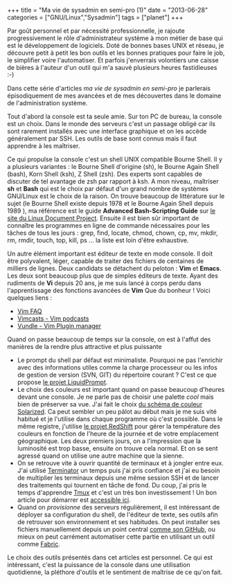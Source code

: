 +++
title = "Ma vie de sysadmin en semi-pro (1)"
date = "2013-06-28"
categories = ["GNU/Linux","Sysadmin"]
tags = ["planet"]
+++

Par goût personnel et par nécessité professionnelle, je rajoute progressivement le rôle 
d'administrateur système à mon métier de base qui est le développement de logiciels. Doté de 
bonnes bases UNIX et réseau, je découvre petit à petit les bon outils et les bonnes pratiques 
pour faire le job, le simplifier voire l'automatiser. Et parfois j'enverrais volontiers une 
caisse de bières à l'auteur d'un outil qui m'a sauvé plusieurs heures fastidieuses :-)

Dans cette série d'articles *ma vie de sysadmin en semi-pro* je parlerais épisodiquement de mes 
avancées et de mes découvertes dans le domaine de l'administration système. 

Tout d'abord la console est ta seule amie. Sur ton PC de bureau, la console est un choix. Dans 
le monde des serveurs c'est un passage obligé car ils sont rarement installés avec une interface 
graphique et on les accède généralement par SSH. Les outils de base sont connus mais il faut 
apprendre à les maîtriser. 

Ce qui propulse la console c'est un shell UNIX compatible Bourne Shell. Il y a plusieurs variantes :
le Bourne Shell d'origine (sh), le Bourne Again Shell (bash), Korn Shell (ksh), Z Shell (zsh). Des
experts sont capables de discuter de tel avantage de zsh par rapport à ksh. A mon niveau, maîtriser
**sh** et **Bash** qui est le choix par défaut d'un grand nombre de systèmes GNU/Linux est le choix
de la raison. On trouve beaucoup de littérature sur le sujet (le Bourne Shell existe depuis 1978 et
le Bourne Again Shell depuis 1989 ), ma référence est le guide **Advanced Bash-Scripting Guide** sur
[le site du Linux Document Project](http://www.tldp.org/guides.html). Ensuite il est bien sûr
important de connaître les programmes en ligne de commande nécessaires pour les tâches de tous les
jours : grep, find, locate, chmod, chown, cp, mv, mkdir, rm, rmdir, touch, top, kill, ps ... la
liste est loin d'être exhaustive.

Un autre élément important est éditeur de texte en mode console. Il doit être polyvalent, léger,
capable de traiter des fichiers de centaines de milliers de lignes. Deux candidats se détachent du
peloton : **Vim** et **Emacs**. Les deux sont beaucoup plus que de simples éditeurs de texte. Ayant
des rudiments de **Vi** depuis 20 ans, je me suis lancé à corps perdu dans l'apprentissage des
fonctions avancées de **Vim**  Que du bonheur ! Voici quelques liens :

*   [Vim FAQ](https://github.com/chrisbra/vim_faq)
*   [Vimcasts - Vim podcasts](http://vimcasts.org)
*   [Vundle - Vim Plugin manager](https://github.com/gmarik/vundle)

Quand on passe beaucoup de temps sur la console, on est à l'affut des manières de la rendre plus
attractive et plus puissante 

*   Le prompt du shell par défaut est minimaliste. Pourquoi ne pas l'enrichir avec des informations
    utiles comme la charge processeur ou les infos de gestion de version (SVN, GIT) du répertoire
    courant ?  C'est ce que propose [le projet
    LiquidPrompt](https://github.com/nojhan/liquidprompt).
*   Le choix des couleurs est important quand on passe beaucoup d'heures devant une console. Je ne
    parle pas de choisir une palette *cool* mais bien de préserver sa vue. J'ai fait le choix [du
    schéma de couleur Solarized](https://github.com/altercation/solarized). Ca peut sembler un peu
    pâlot au début mais je me suis vité habitué et je l'utilise dans chaque programme où c'est
    possible. Dans le même registre, j'utilise [le projet RedShift](https://launchpad.net/redshift)
    pour gérer la température des couleurs en fonction de l'heure de la journée et de votre
    emplacement géographique. Les deux premiers jours, on a l'impression que la luminosité est trop
    basse, ensuite on trouve cela normal. Et on se sent agressé quand on utilise une autre machine
    que la sienne. 
*   On se retrouve vite à ouvrir quantité de terminaux et à jongler entre eux. J'ai utilisé
    [Terminator](http://www.tenshu.net/p/terminator.html) un temps puis j'ai pris confiance et j'ai
    eu besoin de multiplier les terminaux depuis une même session SSH et de lancer des traitements
    qui tournent en tâche de fond. Du coup, j'ai pris le temps d'apprendre
    [Tmux](http://tmux.sourceforge.net) et c'est un très bon investissement ! Un bon article pour
    démarrer est [accessible
    ici](http://blog.hawkhost.com/2010/06/28/tmux-the-terminal-multiplexer).
*   Quand on *provisionne* des serveurs régulièrement, il est intéressant de déployer sa
    configuration du shell, de l'éditeur de texte, ses outils afin de retrouver son environnement et
    ses habitudes. On peut installer ses fichiers manuellement depuis un point central [comme son
    GitHub](https://github.com/kianby/dotfiles), ou mieux on peut carrément automatiser cette partie
    en utilisant un outil comme [Fabric](https://github.com/fabric/fabric).

Le choix des outils présentés dans cet articles est personnel. Ce qui est intéressant, c'est la
puissance de la console dans une utilisation quotidienne, la pléthore d'outils et le sentiment de
maîtrise de ce qu'on fait. 
